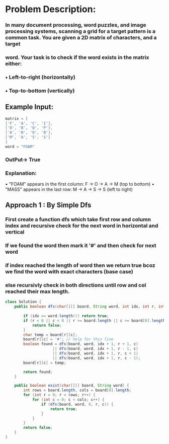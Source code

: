 #  Problem Description:
###  In many document processing, word puzzles, and image processing systems, scanning a grid for a target pattern is a common task. You are given a 2D matrix of characters, and a target
###  word. Your task is to check if the word exists in the matrix either:
###  • Left-to-right (horizontally)
###  • Top-to-bottom (vertically)
##  Example Input:
```java
matrix = [
['F', 'A', 'C', 'I'],
['O', 'B', 'Q', 'P'],
['A', 'N', 'O', 'B'],
['M', 'A', 'S', 'S']
]
word = "FOAM"
```
###  OutPut-> True
###  Explanation:
• "FOAM" appears in the first column: F → O → A → M (top to bottom)
• "MASS" appears in the last row: M → A → S → S (left to right)
##  Approach 1 : By Simple Dfs 
###  First create a function dfs which take first row and column index and recursive check for the next word in horizontal and vertical 
###  If we found the word then mark it '#' and then check for next word 
###  if index reached the length of word then we return true bcoz we find the word with exact characters (base case)
### else recursivly check in both directions until row and col reached their max length.
```java
class Solution {
    public boolean dfs(char[][] board, String word, int idx, int r, int c) {
        
        if (idx == word.length()) return true;
        if (r < 0 || c < 0 || r >= board.length || c >= board[0].length || board[r][c] != word.charAt(idx)) {
            return false;
        } 
        char temp = board[r][c];
        board[r][c] = '#'; // help for this line
        boolean found = dfs(board, word, idx + 1, r + 1, c)
                     || dfs(board, word, idx + 1, r - 1, c)
                     || dfs(board, word, idx + 1, r, c + 1)
                     || dfs(board, word, idx + 1, r, c - 1);
        board[r][c] = temp;

        return found;
    }

    public boolean exist(char[][] board, String word) {
        int rows = board.length, cols = board[0].length;
        for (int r = 0; r < rows; r++) {
            for (int c = 0; c < cols; c++) {
                if (dfs(board, word, 0, r, c)) {
                    return true;
                }
            }
        }
        return false;
    }
}

```
